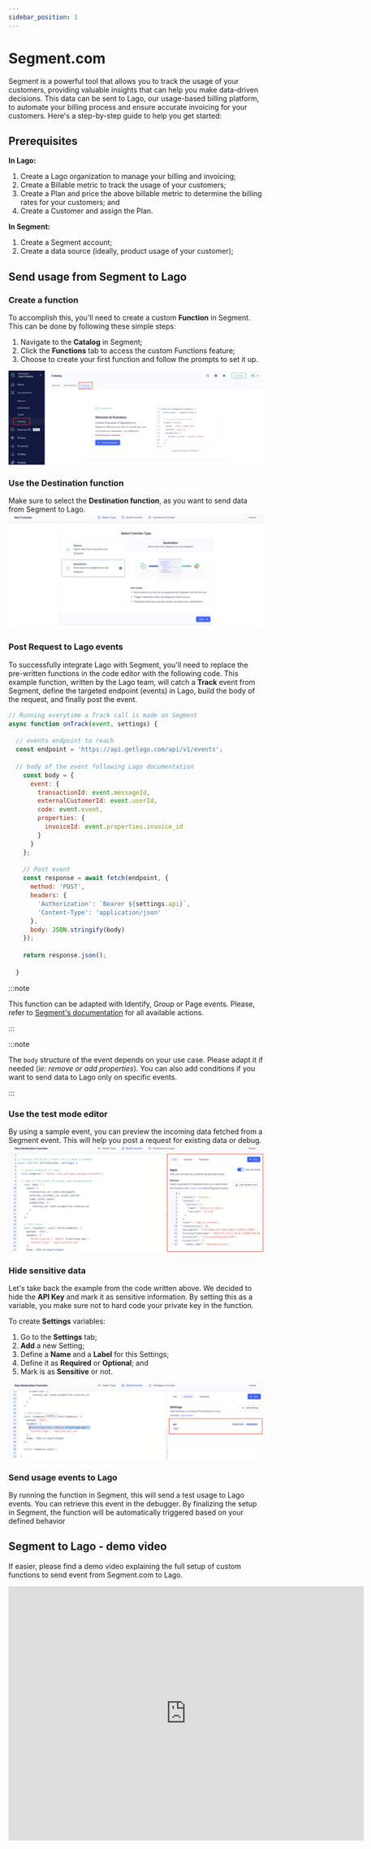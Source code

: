 ```yaml
---
sidebar_position: 1
---
```


# Segment.com
Segment is a powerful tool that allows you to track the usage of your customers, providing valuable insights that can help you make data-driven decisions. This data can be sent to Lago, our usage-based billing platform, to automate your billing process and ensure accurate invoicing for your customers. Here's a step-by-step guide to help you get started:

## Prerequisites

**In Lago:**
1. Create a Lago organization to manage your billing and invoicing;
2. Create a Billable metric to track the usage of your customers;
3. Create a Plan and price the above billable metric to determine the billing rates for your customers; and
4. Create a Customer and assign the Plan.

**In Segment:**
1. Create a Segment account;
2. Create a data source (ideally, product usage of your customer);

## Send usage from Segment to Lago

### Create a function

To accomplish this, you'll need to create a custom **Function** in Segment. This can be done by following these simple steps:
1. Navigate to the **Catalog** in Segment;
2. Click the **Functions** tab to access the custom Functions feature;
3. Choose to create your first function and follow the prompts to set it up.

![Segment Functions](../../../static/img/segment-catalog.png)

### Use the Destination function

Make sure to select the **Destination function**, as you want to send data from Segment to Lago.
![Destinations function](../../../static/img/destination-function-segment.png)

### Post Request to Lago events

To successfully integrate Lago with Segment, you'll need to replace the pre-written functions in the code editor with the following code. This example function, written by the Lago team, will catch a **Track** event from Segment, define the targeted endpoint (events) in Lago, build the body of the request, and finally post the event.

```javascript
// Running everytime a Track call is made on Segment
async function onTrack(event, settings) {

  // events endpoint to reach
  const endpoint = 'https://api.getlago.com/api/v1/events';

  // body of the event following Lago documentation
    const body = {
      event: {
        transactionId: event.messageId,
        externalCustomerId: event.userId,
        code: event.event,
        properties: {
          invoiceId: event.properties.invoice_id
        }
      }
    };

    // Post event
    const response = await fetch(endpoint, {
      method: 'POST',
      headers: {
        'Authorization': `Bearer ${settings.api}`,
        'Content-Type': 'application/json'
      },
      body: JSON.stringify(body)
    });

    return response.json();

  }
```

:::note

This function can be adapted with Identify, Group or Page events. Please, refer to [Segment's documentation](https://segment.com/docs/connections/functions/destination-functions/) for all available actions.

:::

:::note

The `body` structure of the event depends on your use case. Please adapt it if needed (*ie: remove or add properties*). You can also add conditions if you want to send data to Lago only on specific events.

:::

### Use the test mode editor

By using a sample event, you can preview the incoming data fetched from a Segment event. This will help you post a request for existing data or debug.
![Segment Sample Events](../../../static/img/test-mode-segment.png)

### Hide sensitive data

Let's take back the example from the code written above. We decided to hide the **API Key** and mark it as sensitive information. By setting this as a variable, you make sure not to hard code your private key in the function.

To create **Settings** variables: 
1. Go to the **Settings** tab;
2. **Add** a new Setting;
3. Define a **Name** and a **Label** for this Settings;
4. Define it as **Required** or **Optional**; and
5. Mark is as **Sensitive** or not.


![Segment Sample Events](../../../static/img/segment-settings-variable.png)


### Send usage events to Lago

By running the function in Segment, this will send a test usage to Lago events. You can retrieve this event in the debugger. By finalizing the setup in Segment, the function will be automatically triggered based on your defined behavior

## Segment to Lago - demo video

If easier, please find a demo video explaining the full setup of custom functions to send event from Segment.com to Lago.

<iframe width="700" height="500" src="https://www.youtube.com/embed/lyJmdh47JTE" title="YouTube video player" frameborder="0" allow="accelerometer; autoplay; clipboard-write; encrypted-media; gyroscope; picture-in-picture; web-share" allowfullscreen></iframe>
